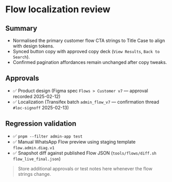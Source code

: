 # Flow localization review

## Summary
- Normalised the primary customer flow CTA strings to Title Case to align with design tokens.
- Synced button copy with approved copy deck (`View Results`, `Back to Search`).
- Confirmed pagination affordances remain unchanged after copy tweaks.

## Approvals
- ✅ Product design (Figma spec `Flows > Customer v7` — approval recorded 2025-02-12)
- ✅ Localization (Transifex batch `admin_flow_v7` — confirmation thread `#loc-signoff` 2025-02-13)

## Regression validation
- ✅ `pnpm --filter admin-app test`
- ✅ Manual WhatsApp Flow preview using staging template `flow.admin.diag.v1`
- ✅ Snapshot diff against published Flow JSON (`tools/flows/diff.sh flow_live_final.json`)

> Store additional approvals or test notes here whenever the flow strings change.
